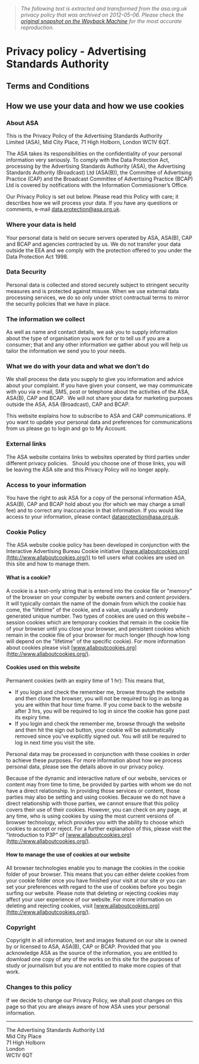 > *The following text is extracted and transformed from the asa.org.uk privacy policy that was archived on 2012-05-06. Please check the [original snapshot on the Wayback Machine](https://web.archive.org/web/20120506022422id_/http%3A//www.asa.org.uk/General/Privacy-policy.aspx) for the most accurate reproduction.*

# Privacy policy - Advertising Standards Authority

## Terms and Conditions

## How we use your data and how we use cookies

### About ASA

This is the Privacy Policy of the Advertising Standards Authority Limited (ASA), Mid City Place, 71 High Holborn, London WC1V 6QT.

The ASA takes its responsibilities on the confidentiality of your personal information very seriously. To comply with the Data Protection Act, processing by the Advertising Standards Authority (ASA), the Advertising Standards Authority (Broadcast) Ltd (ASA(B)), the Committee of Advertising Practice (CAP) and the Broadcast Committee of Advertising Practice (BCAP) Ltd is covered by notifications with the Information Commissioner’s Office.

Our Privacy Policy is set out below. Please read this Policy with care; it describes how we will process your data. If you have any questions or comments, e-mail [data.protection@asa.org.uk](mailto:data.protection@asa.org.uk).

### Where your data is held

Your personal data is held on secure servers operated by ASA, ASA(B), CAP and BCAP and agencies contracted by us. We do not transfer your data outside the EEA and we comply with the protection offered to you under the Data Protection Act 1998.

### Data Security

Personal data is collected and stored securely subject to stringent security measures and is protected against misuse. When we use external data processing services, we do so only under strict contractual terms to mirror the security policies that we have in place.

### The information we collect

As well as name and contact details, we ask you to supply information about the type of organisation you work for or to tell us if you are a consumer; that and any other information we gather about you will help us tailor the information we send you to your needs. 

### What we do with your data and what we don’t do

We shall process the data you supply to give you information and advice about your complaint. If you have given your consent, we may communicate with you via e-mail, SMS, post or telephone about the activities of the ASA, ASA(B), CAP and BCAP.  We will not share your data for marketing purposes outside the ASA, ASA (Broadcast), CAP and BCAP.

This website explains how to subscribe to ASA and CAP communications. If you want to update your personal data and preferences for communications from us please go to login and go to My Account. 

### External links

The ASA website contains links to websites operated by third parties under different privacy policies.   Should you choose one of those links, you will be leaving the ASA site and this Privacy Policy will no longer apply.

### Access to your information

You have the right to ask ASA for a copy of the personal information ASA, ASA(B), CAP and BCAP hold about you (for which we may charge a small fee) and to correct any inaccuracies in that information. If you would like access to your information, please contact [dataprotection@asa.org.uk](mailto:dataprotection@asa.org.uk). 

### Cookie Policy

The ASA website cookie policy has been developed in conjunction with the Interactive Advertising Bureau Cookie initiative ([www.allaboutcookies.org](http://www.allaboutcookies.org/)) to tell users what cookies are used on this site and how to manage them.

#### What is a cookie?

A cookie is a text-only string that is entered into the cookie file or "memory" of the browser on your computer by website owners and content providers. It will typically contain the name of the domain from which the cookie has come, the "lifetime" of the cookie, and a value, usually a randomly generated unique number. Two types of cookies are used on this website – session cookies which are temporary cookies that remain in the cookie file of your browser until you close your browser, and persistent cookies which remain in the cookie file of your browser for much longer (though how long will depend on the "lifetime" of the specific cookie). For more information about cookies please visit [www.allaboutcookies.org](http://www.allaboutcookies.org/). 

#### Cookies used on this website

Permanent cookies (with an expiry time of 1 hr): This means that,

  * If you login and check the remember me, browse through the website and then close the browser, you will not be required to log in as long as you are within that hour time frame. If you come back to the website after 3 hrs, you will be required to log in since the cookie has gone past its expiry time. 
  * If you login and check the remember me, browse through the website and then hit the sign out button, your cookie will be automatically removed since you’ve explicitly signed out. You will still be required to log in next time you visit the site. 



Personal data may be processed in conjunction with these cookies in order to achieve these purposes. For more information about how we process personal data, please see the details above in our privacy policy. 

Because of the dynamic and interactive nature of our website, services or content may from time to time, be provided by parties with whom we do not have a direct relationship. In providing those services or content, those parties may also be setting and using cookies. Because we do not have a direct relationship with those parties, we cannot ensure that this policy covers their use of their cookies. However, you can check on any page, at any time, who is using cookies by using the most current versions of browser technology, which provides you with the ability to choose which cookies to accept or reject. For a further explanation of this, please visit the "Introduction to P3P" of [www.allaboutcookies.org](http://www.allaboutcookies.org/). 

#### How to manage the use of cookies at our website

All browser technologies enable you to manage the cookies in the cookie folder of your browser. This means that you can either delete cookies from your cookie folder once you have finished your visit at our site or you can set your preferences with regard to the use of cookies before you begin surfing our website. Please note that deleting or rejecting cookies may affect your user experience of our website. For more information on deleting and rejecting cookies, visit [www.allaboutcookies.org](http://www.allaboutcookies.org/).

### Copyright

Copyright in all information, text and images featured on our site is owned by or licensed to ASA, ASA(B), CAP or BCAP. Provided that you acknowledge ASA as the source of the information, you are entitled to download one copy of any of the works on this site for the purposes of study or journalism but you are not entitled to make more copies of that work.

### Changes to this policy

If we decide to change our Privacy Policy, we shall post changes on this page so that you are always aware of how ASA uses your personal information.

* * *

The Advertising Standards Authority Ltd  
Mid City Place  
71 High Holborn  
London  
WC1V 6QT 
